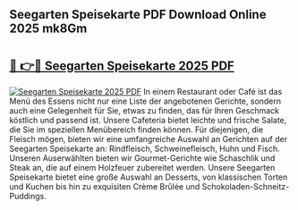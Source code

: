 ## Seegarten Speisekarte PDF Download Online 2025 mk8Gm

# <h2><a href="http://gc5pmf.nevu.top/?p=Seegarten+Speisekarte">🔗 👉🔴 Seegarten Speisekarte 2025 PDF</a></h2>

[![Seegarten Speisekarte 2025 PDF](https://i.imgur.com/dBaPXMq.png)](http://gc5pmf.nevu.top/?p=Seegarten+Speisekarte)
In einem Restaurant oder Café ist das Menü des Essens nicht nur eine Liste der angebotenen Gerichte, sondern auch eine Gelegenheit für Sie, etwas zu finden, das für Ihren Geschmack köstlich und passend ist. Unsere Cafeteria bietet leichte und frische Salate, die Sie im speziellen Menübereich finden können. Für diejenigen, die Fleisch mögen, bieten wir eine umfangreiche Auswahl an Gerichten auf der Seegarten Speisekarte an: Rindfleisch, Schweinefleisch, Huhn und Fisch. Unseren Auserwählten bieten wir Gourmet-Gerichte wie Schaschlik und Steak an, die auf einem Holzfeuer zubereitet werden. Unsere Seegarten Speisekarte bietet eine große Auswahl an Desserts, von klassischen Torten und Kuchen bis hin zu exquisiten Crème Brûlée und Schokoladen-Schneitz-Puddings.
